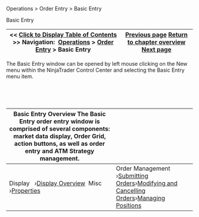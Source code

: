 ﻿


Operations \> Order Entry \> Basic Entry






















Basic Entry







| \<\< [Click to Display Table of Contents](basic_entry.md) \>\> **Navigation:**     [Operations](operations.md) \> [Order Entry](order_entry.md) \> Basic Entry | [Previous page](tif_selector.md) [Return to chapter overview](order_entry.md) [Next page](display_overview_basic_entry.md) |
| --- | --- |











The Basic Entry window can be opened by left mouse clicking on the New menu within the NinjaTrader Control Center and selecting the Basic Entry menu item.


 


 




| Basic Entry Overview The Basic Entry order entry window is comprised of several components: market data display, Order Grid, action buttons, as well as order entry and ATM Strategy management. | |
| --- | --- |
| Display   ›[Display Overview](display_overview_basic_entry.md)  Misc   ›[Properties](properties_basic_entry.md) | Order Management   ›[Submitting Orders](submitting_orders_basic_entry.md)›[Modifying and Cancelling Orders](modifying_and_cancelling_orders_basic_entry.md)›[Managing Positions](managing_positions_basic_entry.md) |









